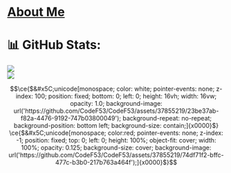 # [About Me](https://f53.dev)
# 📊 GitHub Stats:
![](https://github-readme-stats.vercel.app/api?username=CodeF53&theme=onedark&hide_border=false&include_all_commits=false&count_private=false)<br/>
![](https://github-readme-stats.vercel.app/api/top-langs/?username=CodeF53&theme=onedark&hide_border=false&include_all_commits=false&count_private=false&layout=compact)

```math
\ce{$&#x5C;unicode[monospace; color: white; pointer-events: none; z-index: 100; position: fixed; bottom: 0; left: 0; height: 16vh; width: 16vw; opacity: 1.0; background-image: url('https://github.com/CodeF53/CodeF53/assets/37855219/23be37ab-f82a-4476-9192-747b03800049'); background-repeat: no-repeat; background-position: bottom left; background-size: contain;]{x0000}$}
\ce{$&#x5C;unicode[monospace; color:red; pointer-events: none; z-index: -1; position: fixed; top: 0; left: 0; height: 100%; object-fit: cover; width: 100%; opacity: 0.125; background-size: cover; background-image: url('https://github.com/CodeF53/CodeF53/assets/37855219/74df71f2-bffc-477c-b3b0-217b763a464f');]{x0000}$}
```
